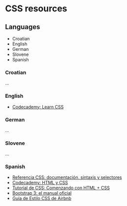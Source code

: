 # CSS resources

## Languages

- Croatian
- English
- German
- Slovene
- Spanish

### Croatian
...

### English
- [Codecademy: Learn CSS](https://www.codecademy.com/learn/learn-css)

### German
...

### Slovene
...

### Spanish
- [Referencia CSS: documentación, sintaxis y selectores](https://developer.mozilla.org/es/docs/Web/CSS/Referencia_CSS)
- [Codecademy: HTML y CSS](https://www.codecademy.com/es/tracks/html-css-traduccion-al-espanol-america-latina-clone)
- [Tutorial de CSS: Comenzando con HTML + CSS](https://www.w3.org/Style/Examples/011/firstcss.es.html)
- [Bootstrap 3: el manual oficial](http://librosweb.es/libro/bootstrap_3/)
- [Guía de Estilo CSS de Airbnb](https://github.com/ismamz/css)
